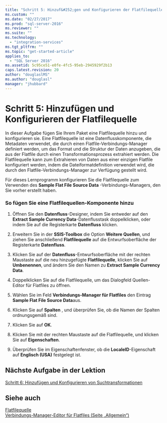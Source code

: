 ```yaml
---
title: "Schritt 5: Hinzuf&#252;gen und Konfigurieren der Flatfilequelle | Microsoft Docs"
ms.custom: ""
ms.date: "02/27/2017"
ms.prod: "sql-server-2016"
ms.reviewer: ""
ms.suite: ""
ms.technology: 
  - "integration-services"
ms.tgt_pltfrm: ""
ms.topic: "get-started-article"
applies_to: 
  - "SQL Server 2016"
ms.assetid: 5c95ce51-e0fe-4fc5-95eb-2945929f2b13
caps.latest.revision: 20
author: "douglaslMS"
ms.author: "douglasl"
manager: "jhubbard"
---
```

# Schritt 5: Hinzuf&#252;gen und Konfigurieren der Flatfilequelle
In dieser Aufgabe fügen Sie Ihrem Paket eine Flatfilequelle hinzu und konfigurieren sie. Eine Flatfilequelle ist eine Datenflusskomponente, die Metadaten verwendet, die durch einen Flatfile-Verbindungs-Manager definiert werden, um das Format und die Struktur der Daten anzugeben, die aus der Flatfile durch einen Transformationsprozess extrahiert werden. Die Flatfilequelle kann zum Extrahieren von Daten aus einer einzigen Flatfile konfiguriert werden, indem die Dateiformatdefinition verwendet wird, die durch den Flatfile-Verbindungs-Manager zur Verfügung gestellt wird.  
  
Für dieses Lernprogramm konfigurieren Sie die Flatfilequelle zum Verwenden des **Sample Flat File Source Data** -Verbindungs-Managers, den Sie vorher erstellt haben.  
  
### So fügen Sie eine Flatfilequellen-Komponente hinzu  
  
1.  Öffnen Sie den **Datenfluss**-Designer, indem Sie entweder auf den **Extract Sample Currency Data**-Datenflusstask doppelklicken, oder indem Sie auf die Registerkarte **Datenfluss** klicken.  
  
2.  Erweitern Sie in der **SSIS-Toolbox** die Option **Weitere Quellen**, und ziehen Sie anschließend **Flatfilequelle** auf die Entwurfsoberfläche der Registerkarte **Datenfluss**.  
  
3.  Klicken Sie auf der **Datenfluss**-Entwurfsoberfläche mit der rechten Maustaste auf die neu hinzugefügte **Flatfilequelle**, klicken Sie auf **Umbenennen**, und ändern Sie den Namen zu **Extract Sample Currency Data**.  
  
4.  Doppelklicken Sie auf die Flatfilequelle, um das Dialogfeld Quellen-Editor für Flatfiles zu öffnen.  
  
5.  Wählen Sie im Feld **Verbindungs-Manager für Flatfiles** den Eintrag **Sample Flat File Source Data**aus.  
  
6.  Klicken Sie auf **Spalten** , und überprüfen Sie, ob die Namen der Spalten ordnungsgemäß sind.  
  
7.  Klicken Sie auf **OK**.  
  
8.  Klicken Sie mit der rechten Maustaste auf die Flatfilequelle, und klicken Sie auf **Eigenschaften**.  
  
9. Überprüfen Sie im Eigenschaftenfenster, ob die **LocaleID**-Eigenschaft auf **Englisch (USA)** festgelegt ist.  
  
## Nächste Aufgabe in der Lektion  
[Schritt 6: Hinzufügen und Konfigurieren von Suchtransformationen](../integration-services/step-6-adding-and-configuring-the-lookup-transformations.md)  
  
## Siehe auch  
[Flatfilequelle](../integration-services/data-flow/flat-file-source.md)  
[Verbindungs-Manager-Editor für Flatfiles &#40;Seite „Allgemein“&#41;](../integration-services/connection-manager/flat-file-connection-manager-editor-general-page.md)  
  
  
  
